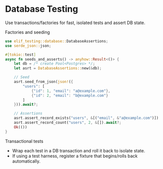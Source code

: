 # Database Testing

Use transactions/factories for fast, isolated tests and assert DB state.

Factories and seeding
```rust
use elif_testing::database::DatabaseAssertions;
use serde_json::json;

#[tokio::test]
async fn seeds_and_asserts() -> anyhow::Result<()> {
    let db = /* create Pool<Postgres> */;
    let asrt = DatabaseAssertions::new(&db);

    // Seed
    asrt.seed_from_json(json!({
        "users": [
            {"id": 1, "email": "a@example.com"},
            {"id": 2, "email": "b@example.com"}
        ]
    })).await?;

    // Assertions
    asrt.assert_record_exists("users", &[("email", &"a@example.com")]).await?;
    asrt.assert_record_count("users", 2, &[]).await?;
    Ok(())
}
```

Transactional tests
- Wrap each test in a DB transaction and roll it back to isolate state.
- If using a test harness, register a fixture that begins/rolls back automatically.
